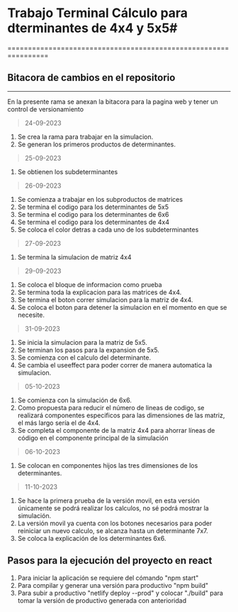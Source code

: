 # Trabajo Terminal Cálculo para dterminantes de 4x4 y 5x5#
================================================================
## Bitacora de cambios en el repositorio
----------------------------------------------------------------
En la presente rama se anexan la bitacora para la pagina web y tener un control de versionamiento

>24-09-2023
1. Se crea la rama para trabajar en la simulacion.
2. Se generan los primeros productos de determinantes.

>25-09-2023
1. Se obtienen los subdeterminantes 

>26-09-2023
1. Se comienza a trabajar en los subproductos de matrices
2. Se termina el codigo para los determinantes de 5x5
3. Se termina el codigo para los determinantes de 6x6
4. Se termina el codigo para los determinantes de 4x4
5. Se coloca el color detras a cada uno de los subdeterminantes

>27-09-2023
1. Se termina la simulacion de matriz 4x4

>29-09-2023
1. Se coloca el bloque de informacion como prueba
2. Se termina toda la explicacion para las matrices de 4x4.
3. Se termina el boton correr simulacion para la matriz de 4x4.
4. Se coloca el boton para detener la simulacion en el momento en que se necesite.

>31-09-2023
1. Se inicia la simulacion para la matriz de 5x5.
2. Se terminan los pasos para la expansion de 5x5.
3. Se comienza con el calculo del determinante.
4. Se cambia el useeffect para poder correr de manera automatica la simulacion.

>05-10-2023
1. Se comienza con la simulación de 6x6.
2. Como propuesta para reducir el número de lineas de codigo, se realizará componentes especificos para las dimensiones de las matriz, el más largo sería el de 4x4.
3. Se completa el componente de la matriz 4x4 para ahorrar líneas de código en el componente principal de la simulación

>06-10-2023
1. Se colocan en componentes hijos las tres dimensiones de los determinantes.

>11-10-2023
1. Se hace la primera prueba de la versión movil, en esta versión únicamente se podrá realizar los calculos, no sé podrá mostrar la simulación.
2. La versión movil ya cuenta con los botones necesarios para poder reiniciar un nuevo calculo, se alcanza hasta un determinante 7x7.
3. Se coloca la explicación de los determinantes 6x6.

## Pasos para la ejecución del proyecto en react
1. Para iniciar la aplicación se requiere del cómando "npm start"
2. Para compilar y generar una versión para productivo "npm build"
3. Para subir a productivo "netlify deploy --prod" y colocar "./build" para tomar la versión de productivo generada con anterioridad